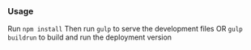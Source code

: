### Usage
Run `npm install`
Then run `gulp` to serve the development files OR `gulp buildrun` to build and run the deployment version
